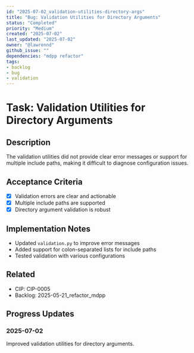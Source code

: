 ```yaml
---
id: "2025-07-02_validation-utilities-directory-args"
title: "Bug: Validation Utilities for Directory Arguments"
status: "Completed"
priority: "Medium"
created: "2025-07-02"
last_updated: "2025-07-02"
owner: "@lawrennd"
github_issue: ""
dependencies: "mdpp refactor"
tags:
- backlog
- bug
- validation
---
```


# Task: Validation Utilities for Directory Arguments

## Description

The validation utilities did not provide clear error messages or support for multiple include paths, making it difficult to diagnose configuration issues.

## Acceptance Criteria

- [x] Validation errors are clear and actionable
- [x] Multiple include paths are supported
- [x] Directory argument validation is robust

## Implementation Notes

- Updated `validation.py` to improve error messages
- Added support for colon-separated lists for include paths
- Tested validation with various configurations

## Related

- CIP: CIP-0005
- Backlog: 2025-05-21_refactor_mdpp

## Progress Updates

### 2025-07-02
Improved validation utilities for directory arguments. 
